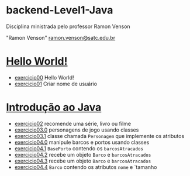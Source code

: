 # backend-Level1-Java

Disciplina ministrada pelo professor Ramon Venson

"Ramon Venson" <ramon.venson@satc.edu.br>


# [Hello World!](https://github.com/hqnicolas/backend-Level1-Java/tree/main/Hello%20World)
- [exercicio00](https://github.com/hqnicolas/backend-Level1-Java/blob/main/Hello%20World/exercicio00/src/main/java/org/example/Main.java) Hello World!
- [exercicio01](https://github.com/hqnicolas/backend-Level1-Java/blob/main/Hello%20World/exercicio01/src/main/java/org/example/Main.java) Criar nome de usuário

# [Introdução ao Java](https://github.com/hqnicolas/backend-Level1-Java/tree/main/Intro)
- [exercicio02](https://github.com/hqnicolas/backend-Level1-Java/blob/main/Intro/exercicio02/src/main/java/org/example/Main.java) recomende uma série, livro ou filme
- [exercicio03.0](https://github.com/hqnicolas/backend-Level1-Java/blob/main/Intro/exercicio03/src/main/java/org/example/Main.java) personagens de jogo usando classes
- [exercicio03.1](https://github.com/hqnicolas/backend-Level1-Java/blob/main/Intro/exercicio03/src/main/java/org/example/Personagem.java) classe chamada `Personagem` que implemente os atributos
- [exercicio04.0](https://github.com/hqnicolas/backend-Level1-Java/blob/main/Intro/exercicio04/src/main/java/org/example/Main.java) manipule barcos e portos usando classes
- [exercicio04.1](https://github.com/hqnicolas/backend-Level1-Java/blob/main/Intro/exercicio04/src/main/java/org/example/BasePorto.java) `BasePorto` contendo os `barcosAtracados`
- [exercicio04.2](https://github.com/hqnicolas/backend-Level1-Java/blob/main/Intro/exercicio04/src/main/java/org/example/PortoGrande.java) recebe um objeto `Barco` e `barcosAtracados`
- [exercicio04.3](https://github.com/hqnicolas/backend-Level1-Java/blob/main/Intro/exercicio04/src/main/java/org/example/PortoPequeno.java) recebe um objeto `Barco` e `barcosAtracados`
- [exercicio04.4](https://github.com/hqnicolas/backend-Level1-Java/blob/main/Intro/exercicio04/src/main/java/org/example/Barco.java) `Barco` contendo os atributos `nome` e `tamanho
